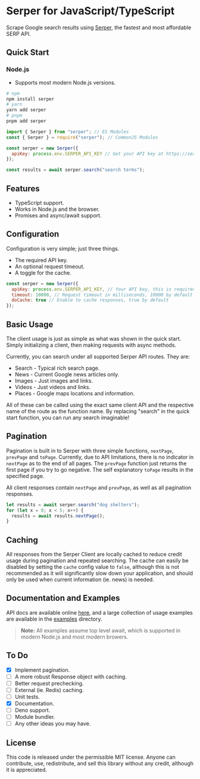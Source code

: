 # Serper for JavaScript/TypeScript

Scrape Google search results using [Serper](https://serper.dev/), the fastest and most affordable SERP API.

## Quick Start

### Node.js

- Supports most modern Node.js versions.

```sh
# npm
npm install serper
# yarn
yarn add serper
# pnpm
pnpm add serper
```

```js
import { Serper } from "serper"; // ES Modules
const { Serper } = require("serper"); // CommonJS Modules

const serper = new Serper({
  apiKey: process.env.SERPER_API_KEY // Get your API key at https://serper.dev/api-key
});

const results = await serper.search("search terms");
```

## Features

- TypeScript support.
- Works in Node.js and the browser.
- Promises and async/await support.

## Configuration

Configuration is very simple; just three things.

- The required API key.
- An optional request timeout.
- A toggle for the cache.

```js
const serper = new Serper({
  apiKey: process.env.SERPER_API_KEY, // Your API key, this is required
  timeout: 10000, // Request timeout in milliseconds, 10000 by default
  doCache: true // Enable to cache responses, true by default
});
```

## Basic Usage

The client usage is just as simple as what was shown in the quick start. Simply initializing a client, then making requests with async methods.

Currently, you can search under all supported Serper API routes. They are:

- Search - Typical rich search page.
- News - Current Google news articles only.
- Images - Just images and links.
- Videos - Just videos and links.
- Places - Google maps locations and information.

All of these can be called using the exact same client API and the respective name of the route as the function name. By replacing "search" in the quick start function, you can run any search imaginable!

## Pagination

Pagination is built in to Serper with three simple functions, `nextPage`, `prevPage` and `toPage`. Currently, due to API limitations, there is no indicator in `nextPage` as to the end of all pages. The `prevPage` function just returns the first page if you try to go negative. The self explanatory `toPage` results in the specified page.

All client responses contain `nextPage` and `prevPage`, as well as all pagination responses.

```js
let results = await serper.search("dog shelters");
for (let x = 0; x < 5; x++) {
  results = await results.nextPage();
}
```

## Caching

All responses from the Serper Client are locally cached to reduce credit usage during pagination and repeated searching. The cache can easily be disabled by setting the `cache` config value to `false`, although this is not recommended as it will significantly slow down your application, and should only be used when current information (ie. news) is needed.

## Documentation and Examples

API docs are available online [here](https://tkdkid1000.github.io/serper/), and a large collection of usage examples are available in the [examples](examples/) directory.

> **Note:** All examples assume top level await, which is supported in modern Node.js and most modern browers.

## To Do

- [x] Implement pagination.
- [ ] A more robust Response object with caching.
- [ ] Better request prechecking.
- [ ] External (ie. Redis) caching.
- [ ] Unit tests.
- [x] Documentation.
- [ ] Deno support.
- [ ] Module bundler.
- [ ] Any other ideas you may have.

## License

This code is released under the permissible MIT license. Anyone can contribute, use, redistribute, and sell this library without any credit, although it is appreciated.
